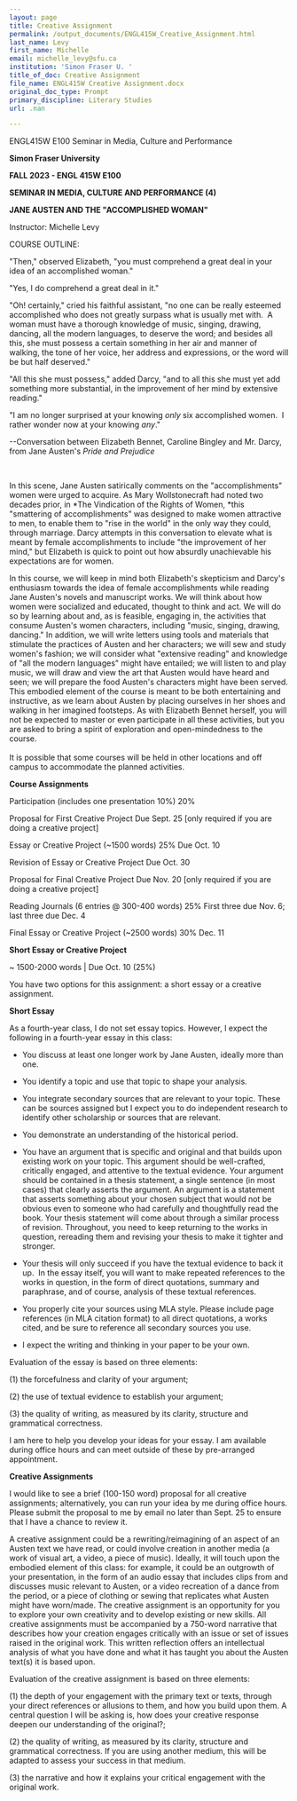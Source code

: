 ```yaml
---
layout: page
title: Creative Assignment
permalink: /output_documents/ENGL415W_Creative_Assignment.html
last_name: Levy
first_name: Michelle
email: michelle_levy@sfu.ca
institution: 'Simon Fraser U. '
title_of_doc: Creative Assignment
file_name: ENGL415W Creative Assignment.docx
original_doc_type: Prompt
primary_discipline: Literary Studies
url: .nan

---
```

ENGL415W E100 Seminar in Media, Culture and Performance

**Simon Fraser University**

**FALL 2023 - ENGL 415W E100**

**SEMINAR IN MEDIA, CULTURE AND PERFORMANCE (4)**

**JANE AUSTEN AND THE "ACCOMPLISHED WOMAN"**

Instructor: Michelle Levy

COURSE OUTLINE:

"Then," observed Elizabeth, "you must comprehend a great deal in your
idea of an accomplished woman."

"Yes, I do comprehend a great deal in it."

"Oh! certainly," cried his faithful assistant, "no one can be really
esteemed accomplished who does not greatly surpass what is usually met
with.  A woman must have a thorough knowledge of music, singing,
drawing, dancing, all the modern languages, to deserve the word; and
besides all this, she must possess a certain something in her air and
manner of walking, the tone of her voice, her address and expressions,
or the word will be but half deserved."

"All this she must possess," added Darcy, "and to all this she must yet
add something more substantial, in the improvement of her mind by
extensive reading."

"I am no longer surprised at your knowing *only* six accomplished
women.  I rather wonder now at your knowing *any*."

\--Conversation between Elizabeth Bennet, Caroline Bingley and Mr.
Darcy, from Jane Austen's *Pride and Prejudice*

 

In this scene, Jane Austen satirically comments on the "accomplishments"
women were urged to acquire. As Mary Wollstonecraft had noted two
decades prior, in *The Vindication of the Rights of Women, *this
"smattering of accomplishments" was designed to make women attractive to
men, to enable them to "rise in the world" in the only way they could,
through marriage. Darcy attempts in this conversation to elevate what is
meant by female accomplishments to include "the improvement of her
mind," but Elizabeth is quick to point out how absurdly unachievable his
expectations are for women.

In this course, we will keep in mind both Elizabeth's skepticism and
Darcy's enthusiasm towards the idea of female accomplishments while
reading Jane Austen's novels and manuscript works. We will think about
how women were socialized and educated, thought to think and act. We
will do so by learning about and, as is feasible, engaging in, the
activities that consume Austen's women characters, including "music,
singing, drawing, dancing." In addition, we will write letters using
tools and materials that stimulate the practices of Austen and her
characters; we will sew and study women's fashion; we will consider what
"extensive reading" and knowledge of "all the modern languages" might
have entailed; we will listen to and play music, we will draw and view
the art that Austen would have heard and seen; we will prepare the food
Austen's characters might have been served. This embodied element of the
course is meant to be both entertaining and instructive, as we learn
about Austen by placing ourselves in her shoes and walking in her
imagined footsteps. As with Elizabeth Bennet herself, you will not be
expected to master or even participate in all these activities, but you
are asked to bring a spirit of exploration and open-mindedness to the
course.\
\
It is possible that some courses will be held in other locations and off
campus to accommodate the planned activities.

**Course Assignments**

Participation (includes one presentation 10%) 20% 

Proposal for First Creative Project Due Sept. 25 \[only required if you
are doing a creative project\]

Essay or Creative Project (\~1500 words) 25% Due Oct. 10

Revision of Essay or Creative Project Due Oct. 30

Proposal for Final Creative Project Due Nov. 20 \[only required if you
are doing a creative project\]

Reading Journals (6 entries @ 300-400 words) 25% First three due Nov. 6;
last three due Dec. 4

Final Essay or Creative Project (\~2500 words) 30% Dec. 11

**Short Essay or Creative Project**

\~ 1500-2000 words \| Due Oct. 10 (25%) 

You have two options for this assignment: a short essay or a creative
assignment.

**Short Essay**

As a fourth-year class, I do not set essay topics. However, I expect the
following in a fourth-year essay in this class:

- You discuss at least one longer work by Jane Austen, ideally more than
  one.

- You identify a topic and use that topic to shape your analysis.

- You integrate secondary sources that are relevant to your topic. These
  can be sources assigned but I expect you to do independent research to
  identify other scholarship or sources that are relevant.

- You demonstrate an understanding of the historical period.

- You have an argument that is specific and original and that builds
  upon existing work on your topic. This argument should be
  well-crafted, critically engaged, and attentive to the textual
  evidence. Your argument should be contained in a thesis statement, a
  single sentence (in most cases) that clearly asserts the argument. An
  argument is a statement that asserts something about your chosen
  subject that would not be obvious even to someone who had carefully
  and thoughtfully read the book. Your thesis statement will come about
  through a similar process of revision. Throughout, you need to keep
  returning to the works in question, rereading them and revising your
  thesis to make it tighter and stronger.

- Your thesis will only succeed if you have the textual evidence to back
  it up.  In the essay itself, you will want to make repeated references
  to the works in question, in the form of direct quotations, summary
  and paraphrase, and of course, analysis of these textual references.

- You properly cite your sources using MLA style. Please include page
  references (in MLA citation format) to all direct quotations, a works
  cited, and be sure to reference all secondary sources you use.

- I expect the writing and thinking in your paper to be your own.

Evaluation of the essay is based on three elements:

\(1\) the forcefulness and clarity of your argument;

\(2\) the use of textual evidence to establish your argument;

\(3\) the quality of writing, as measured by its clarity, structure and
grammatical correctness. 

I am here to help you develop your ideas for your essay. I am available
during office hours and can meet outside of these by pre-arranged
appointment.

**Creative Assignments**

I would like to see a brief (100-150 word) proposal for all creative
assignments; alternatively, you can run your idea by me during office
hours. Please submit the proposal to me by email no later than Sept. 25
to ensure that I have a chance to review it.

A creative assignment could be a rewriting/reimagining of an aspect of
an Austen text we have read, or could involve creation in another media
(a work of visual art, a video, a piece of music). Ideally, it will
touch upon the embodied element of this class: for example, it could be
an outgrowth of your presentation, in the form of an audio essay that
includes clips from and discusses music relevant to Austen, or a video
recreation of a dance from the period, or a piece of clothing or sewing
that replicates what Austen might have worn/made. The creative
assignment is an opportunity for you to explore your own creativity and
to develop existing or new skills. All creative assignments must be
accompanied by a 750-word narrative that describes how your creation
engages critically with an issue or set of issues raised in the original
work. This written reflection offers an intellectual analysis of what
you have done and what it has taught you about the Austen text(s) it is
based upon.

Evaluation of the creative assignment is based on three elements:

\(1\) the depth of your engagement with the primary text or texts,
through your direct references or allusions to them, and how you build
upon them. A central question I will be asking is, how does your
creative response deepen our understanding of the original?;

\(2\) the quality of writing, as measured by its clarity, structure and
grammatical correctness. If you are using another medium, this will be
adapted to assess your success in that medium.

\(3\) the narrative and how it explains your critical engagement with
the original work.
